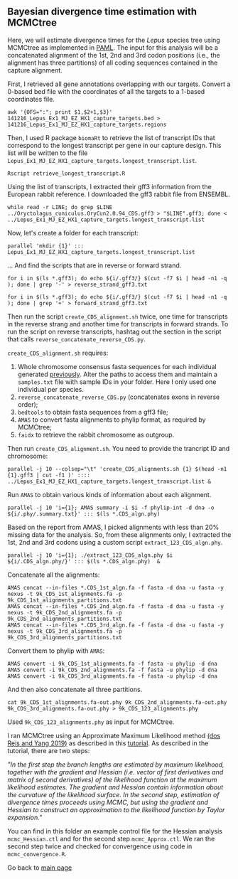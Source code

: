 ## Bayesian divergence time estimation with MCMCtree

Here, we will estimate divergence times for the _Lepus_ species tree using MCMCtree as implemented in [PAML](http://abacus.gene.ucl.ac.uk/software/paml.html). The input for this analysis will be a concatenated alignment of the 1st, 2nd and 3rd codon positions (i.e., the alignment has three partitions) of all coding sequences contained in the capture alignment.

First, I retrieved all gene annotations overlapping with our targets. Convert a 0-based bed file with the coordinates of all the targets to a 1-based coordinates file.

```
awk '{OFS=":"; print $1,$2+1,$3}' 141216_Lepus_Ex1_MJ_EZ_HX1_capture_targets.bed > 141216_Lepus_Ex1_MJ_EZ_HX1_capture_targets.regions
```

Then, I used R package `biomaRt` to retrieve the list of transcript IDs that correspond to the longest transcript per gene in our capture design. This list will be written to the file `Lepus_Ex1_MJ_EZ_HX1_capture_targets.longest_transcript.list`.

```
Rscript retrieve_longest_transcript.R 
```

Using the list of transcripts, I extracted their gff3 information from the European rabbit reference. I downloaded the gff3 rabbit file from ENSEMBL.

```
while read -r LINE; do grep $LINE ../Oryctolagus_cuniculus.OryCun2.0.94_CDS.gff3 > "$LINE".gff3; done < ../Lepus_Ex1_MJ_EZ_HX1_capture_targets.longest_transcript.list
```

Now, let's create a folder for each transcript:

```
parallel 'mkdir {1}' ::: Lepus_Ex1_MJ_EZ_HX1_capture_targets.longest_transcript.list
```

... And find the scripts that are in reverse or forward strand.

```
for i in $(ls *.gff3); do echo ${i/.gff3/} $(cut -f7 $i | head -n1 -q ); done | grep '-' > reverse_strand_gff3.txt

for i in $(ls *.gff3); do echo ${i/.gff3/} $(cut -f7 $i | head -n1 -q ); done | grep '+' > forward_strand_gff3.txt
```

Then run the script `create_CDS_alignment.sh` twice, one time for transcripts in the reverse strang and another time for transcripts in forward strands. To run the script on reverse transcripts, hashtag out the section in the script that calls `reverse_concatenate_reverse_CDS.py`. 

`create_CDS_alignment.sh` requires:
1. Whole chromosome consensus fasta sequences for each individual generated [previously](https://github.com/evochange/hare-phylogenomics/blob/master/2.call_variants_and_fasta_consensus/2.call_variants_and_fasta_consensus.md#generating-a-consensus-fasta-for-each-individual). Alter the paths to access them and maintain a `samples.txt` file with sample IDs in your folder. Here I only used one individual per species. 
2. `reverse_concatenate_reverse_CDS.py` (concatenates exons in reverse order);
3. `bedtools` to obtain fasta sequences from a gff3 file;
4. `AMAS` to convert fasta alignments to phylip format, as required by MCMCtree;
5. `faidx` to retrieve the rabbit chromosome as outgroup.

Then run `create_CDS_alignment.sh`. You need to provide the trancript ID and chromosome:

```
parallel -j 10 --colsep="\t" 'create_CDS_alignments.sh {1} $(head -n1 {1}.gff3 | cut -f1 )' :::: ../Lepus_Ex1_MJ_EZ_HX1_capture_targets.longest_transcript.list &
```

Run `AMAS` to obtain various kinds of information about each alignment.

```
parallel -j 10 'i={1}; AMAS summary -i $i -f phylip-int -d dna -o ${i/.phy/.summary.txt}' ::: $(ls *.CDS_algn.phy)
```

Based on the report from AMAS, I picked alignments with less than 20% missing data for the analysis. So, from these alignments only, I extracted the 1st, 2nd and 3rd codons using a custom script `extract_123_CDS_algn.phy`.

```
parallel -j 10 'i={1}; ./extract_123_CDS_algn.phy $i ${i/.CDS_algn.phy/}' ::: $(ls *.CDS_algn.phy)  &
```

Concatenate all the alignments:
```
AMAS concat --in-files *.CDS_1st_algn.fa -f fasta -d dna -u fasta -y nexus -t 9k_CDS_1st_alignments.fa -p 9k_CDS_1st_alignments_partitions.txt
AMAS concat --in-files *.CDS_2nd_algn.fa -f fasta -d dna -u fasta -y nexus -t 9k_CDS_2nd_alignments.fa -p 9k_CDS_2nd_alignments_partitions.txt
AMAS concat --in-files *.CDS_3rd_algn.fa -f fasta -d dna -u fasta -y nexus -t 9k_CDS_3rd_alignments.fa -p 9k_CDS_3rd_alignments_partitions.txt
```

Convert them to phylip with `AMAS`:

```
AMAS convert -i 9k_CDS_1st_alignments.fa -f fasta -u phylip -d dna
AMAS convert -i 9k_CDS_2nd_alignments.fa -f fasta -u phylip -d dna
AMAS convert -i 9k_CDS_3rd_alignments.fa -f fasta -u phylip -d dna
```

And then also concatenate all three partitions.

```
cat 9k_CDS_1st_alignments.fa-out.phy 9k_CDS_2nd_alignments.fa-out.phy 9k_CDS_3rd_alignments.fa-out.phy > 9k_CDS_123_alignments.phy 
```

Used `9k_CDS_123_alignments.phy` as input for MCMCtree. 

I ran MCMCtree using an Approximate Maximum Likelihood method [(dos Reis and Yang 2019)](https://academic.oup.com/mbe/article-lookup/doi/10.1093/molbev/msr045) as described in this [tutorial](http://abacus.gene.ucl.ac.uk/software/MCMCtree.Tutorials.pdf). As described in the tutorial, there are two steps:

_"In the first step the branch lengths are estimated by maximum likelihood, together with the gradient and Hessian (i.e. vector of first derivatives and matrix of second derivatives) of the likelihood function at the maximum likelihood estimates. The gradient and Hessian contain information about the curvature of the likelihood surface. In the second step, estimation of divergence times proceeds using MCMC, but using the gradient and Hessian to construct an approximation to the likelihood function by Taylor expansion."_

You can find in this folder an example control file for the Hessian analysis `mcmc_Hessian.ctl` and for the second step `mcmc_Approx.ctl`. We ran the second step twice and checked for convergence using code in `mcmc_convergence.R`.

Go back to [main page](https://github.com/evochange/hare-phylogenomics#hare-phylogenomics)
